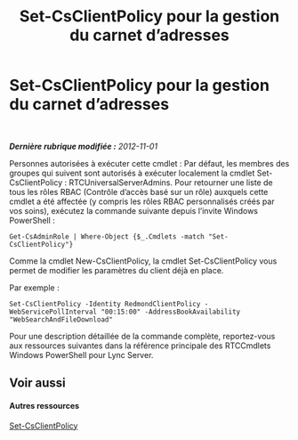 ﻿---
title: Set-CsClientPolicy pour la gestion du carnet d’adresses
TOCTitle: Set-CsClientPolicy pour la gestion du carnet d’adresses
ms:assetid: e7788bea-606f-481a-a3a4-1855ac028493
ms:mtpsurl: https://technet.microsoft.com/fr-fr/library/Gg429723(v=OCS.15)
ms:contentKeyID: 49299173
ms.date: 05/20/2016
mtps_version: v=OCS.15
ms.translationtype: HT
---

# Set-CsClientPolicy pour la gestion du carnet d’adresses

 

_**Dernière rubrique modifiée :** 2012-11-01_

Personnes autorisées à exécuter cette cmdlet : Par défaut, les membres des groupes qui suivent sont autorisés à exécuter localement la cmdlet Set-CsClientPolicy : RTCUniversalServerAdmins. Pour retourner une liste de tous les rôles RBAC (Contrôle d’accès basé sur un rôle) auxquels cette cmdlet a été affectée (y compris les rôles RBAC personnalisés créés par vos soins), exécutez la commande suivante depuis l’invite Windows PowerShell :

    Get-CsAdminRole | Where-Object {$_.Cmdlets -match "Set-CsClientPolicy"}

Comme la cmdlet New-CsClientPolicy, la cmdlet Set-CsClientPolicy vous permet de modifier les paramètres du client déjà en place.

Par exemple :

    Set-CsClientPolicy -Identity RedmondClientPolicy -WebServicePollInterval "00:15:00" -AddressBookAvailability "WebSearchAndFileDownload"

Pour une description détaillée de la commande complète, reportez-vous aux ressources suivantes dans la référence principale des RTCCmdlets Windows PowerShell pour Lync Server.

## Voir aussi

#### Autres ressources

[Set-CsClientPolicy](set-csclientpolicy.md)

